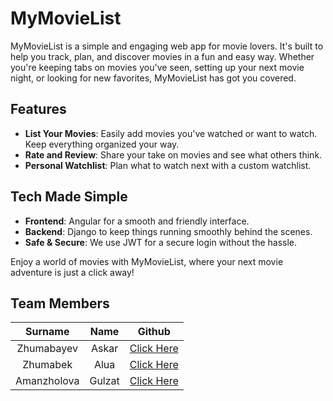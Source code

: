 # MyMovieList

MyMovieList is a simple and engaging web app for movie lovers. It's built to help you track, plan, and discover movies in a fun and easy way. Whether you're keeping tabs on movies you've seen, setting up your next movie night, or looking for new favorites, MyMovieList has got you covered.

## Features

- **List Your Movies**: Easily add movies you've watched or want to watch. Keep everything organized your way.
- **Rate and Review**: Share your take on movies and see what others think.
- **Personal Watchlist**: Plan what to watch next with a custom watchlist.

## Tech Made Simple

- **Frontend**: Angular for a smooth and friendly interface.
- **Backend**: Django to keep things running smoothly behind the scenes.
- **Safe & Secure**: We use JWT for a secure login without the hassle.

Enjoy a world of movies with MyMovieList, where your next movie adventure is just a click away!

## Team Members

|   Surname   |  Name  |                       Github                       |
| :---------: | :----: | :------------------------------------------------: |
| Zhumabayev  | Askar  |     [Click Here](https://github.com/w0nsdoof)      |
|  Zhumabek   |  Alua  |   [Click Here](https://github.com/aluazhumabek)    |
| Amanzholova | Gulzat | [Click Here](https://github.com/amanzholovagulzat) |
